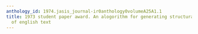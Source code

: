```yaml
---
anthology_id: 1974.jasis_journal-ir0anthology0volumeA25A1.1
title: 1973 student paper award. An alogorithm for generating structural surrogates
  of english text
---
```


